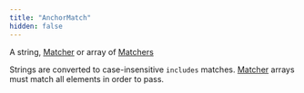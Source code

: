 ```yaml
---
title: "AnchorMatch"
hidden: false
---
```

A string, [Matcher](doc:matcher) or array of [Matchers](doc:matcher) 

Strings are converted to case-insensitive `includes` matches. [Matcher](doc:matcher) arrays must match all elements in order to pass.